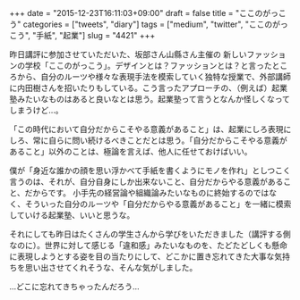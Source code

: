 +++
date = "2015-12-23T16:11:03+09:00"
draft = false
title = "ここのがっこう"
categories = ["tweets", "diary"]
tags = ["medium", "twitter", "ここのがっこう", "手紙", "起業"]
slug = "4421"
+++

昨日講評に参加させていただいた、坂部さん山縣さん主催の 新しいファッションの学校「ここのがっこう」。デザインとは？ファッションとは？と言ったところから、自分のルーツや様々な表現手法を模索していく独特な授業で、外部講師に内田樹さんを招いたりもしている。こう言ったアプローチの、（例えば）起業塾みたいなものはあると良いなとは思う。起業塾って言うとなんか怪しくなってしまうけど…。

「この時代において自分だからこそやる意義があること」は、起業にしろ表現にしろ、常に自らに問い続けるべきことだとは思う。「自分だからこそやる意義があること」以外のことは、極論を言えば、他人に任せておけばいい。

僕が「身近な誰かの顔を思い浮かべて手紙を書くようにモノを作れ」としつこく言うのは、それが、自分自身にしか出来ないこと、自分だからやる意義があること、だからです。
小手先の経営論や組織論みたいなものに終始するのではなく、そういった自分のルーツや「自分だからやる意義があること」を一緒に模索していける起業塾、いいと思うな。

それにしても昨日はたくさんの学生さんから学びをいただきました（講評する側なのに）。世界に対して感じる「違和感」みたいなものを、たどたどしくも懸命に表現しようとする姿を目の当たりにして、どこかに置き忘れてきた大事な気持ちを思い出させてくれそうな、そんな気がしました。

…どこに忘れてきちゃったんだろう…
